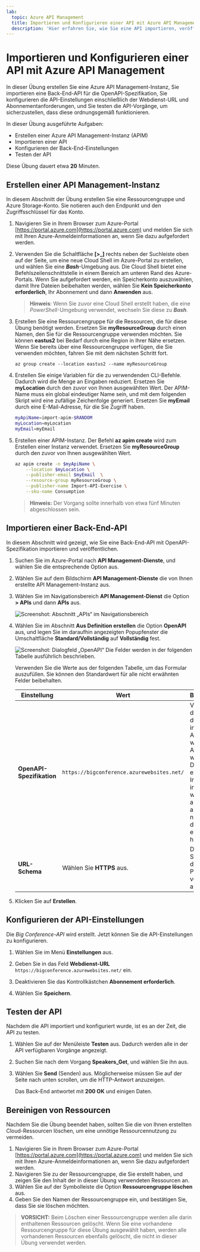 ```yaml
---
lab:
  topic: Azure API Management
  title: Importieren und Konfigurieren einer API mit Azure API Management
  description: 'Hier erfahren Sie, wie Sie eine API importieren, veröffentlichen und testen, die der OpenAPI-Spezifikation entspricht.'
---
```


# Importieren und Konfigurieren einer API mit Azure API Management

In dieser Übung erstellen Sie eine Azure API Management-Instanz, Sie importieren eine Back-End-API für die OpenAPI-Spezifikation, Sie konfigurieren die API-Einstellungen einschließlich der Webdienst-URL und Abonnementanforderungen, und Sie testen die API-Vorgänge, um sicherzustellen, dass diese ordnungsgemäß funktionieren.

In dieser Übung ausgeführte Aufgaben:

* Erstellen einer Azure API Management-Instanz (APIM)
* Importieren einer API
* Konfigurieren der Back-End-Einstellungen
* Testen der API

Diese Übung dauert etwa **20** Minuten.

## Erstellen einer API Management-Instanz

In diesem Abschnitt der Übung erstellen Sie eine Ressourcengruppe und Azure Storage-Konto. Sie notieren auch den Endpunkt und den Zugriffsschlüssel für das Konto.

1. Navigieren Sie in Ihrem Browser zum Azure-Portal [https://portal.azure.com](https://portal.azure.com) und melden Sie sich mit Ihren Azure-Anmeldeinformationen an, wenn Sie dazu aufgefordert werden.

1. Verwenden Sie die Schaltfläche **[\>_]** rechts neben der Suchleiste oben auf der Seite, um eine neue Cloud Shell im Azure-Portal zu erstellen, und wählen Sie eine ***Bash***-Umgebung aus. Die Cloud Shell bietet eine Befehlszeilenschnittstelle in einem Bereich am unteren Rand des Azure-Portals. Wenn Sie aufgefordert werden, ein Speicherkonto auszuwählen, damit Ihre Dateien beibehalten werden, wählen Sie **Kein Speicherkonto erforderlich**, Ihr Abonnement und dann **Anwenden** aus.

    > **Hinweis**: Wenn Sie zuvor eine Cloud Shell erstellt haben, die eine *PowerShell*-Umgebung verwendet, wechseln Sie diese zu ***Bash***.

1. Erstellen Sie eine Ressourcengruppe für die Ressourcen, die für diese Übung benötigt werden. Ersetzen Sie **myResourceGroup** durch einen Namen, den Sie für die Ressourcengruppe verwenden möchten. Sie können **eastus2** bei Bedarf durch eine Region in Ihrer Nähe ersetzen. Wenn Sie bereits über eine Ressourcengruppe verfügen, die Sie verwenden möchten, fahren Sie mit dem nächsten Schritt fort.

    ```azurecli
    az group create --location eastus2 --name myResourceGroup
    ```

1. Erstellen Sie einige Variablen für die zu verwendenden CLI-Befehle. Dadurch wird die Menge an Eingaben reduziert. Ersetzen Sie **myLocation** durch den zuvor von Ihnen ausgewählten Wert. Der APIM-Name muss ein global eindeutiger Name sein, und mit dem folgenden Skript wird eine zufällige Zeichenfolge generiert. Ersetzen Sie **myEmail** durch eine E-Mail-Adresse, für die Sie Zugriff haben.

    ```bash
    myApiName=import-apim-$RANDOM
    myLocation=myLocation
    myEmail=myEmail
    ```

1. Erstellen einer APIM-Instanz. Der Befehl **az apim create** wird zum Erstellen einer Instanz verwendet. Ersetzen Sie **myResourceGroup** durch den zuvor von Ihnen ausgewählten Wert.

    ```bash
    az apim create -n $myApiName \
        --location $myLocation \
        --publisher-email $myEmail  \
        --resource-group myResourceGroup \
        --publisher-name Import-API-Exercise \
        --sku-name Consumption 
    ```
    > **Hinweis:** Der Vorgang sollte innerhalb von etwa fünf Minuten abgeschlossen sein. 

## Importieren einer Back-End-API

In diesem Abschnitt wird gezeigt, wie Sie eine Back-End-API mit OpenAPI-Spezifikation importieren und veröffentlichen.

1. Suchen Sie im Azure-Portal nach **API Management-Dienste**, und wählen Sie die entsprechende Option aus.

1. Wählen Sie auf dem Bildschirm **API Management-Dienste** die von Ihnen erstellte API Management-Instanz aus.

1. Wählen Sie im Navigationsbereich **API Management-Dienst** die Option **> APIs** und dann **APIs** aus.

    ![Screenshot: Abschnitt „APIs“ im Navigationsbereich](./media/select-apis-navigation-pane.png)


1. Wählen Sie im Abschnitt **Aus Definition erstellen** die Option **OpenAPI** aus, und legen Sie im daraufhin angezeigten Popupfenster die Umschaltfläche **Standard/Vollständig** auf **Vollständig** fest.

    ![Screenshot: Dialogfeld „OpenAPI“ Die Felder werden in der folgenden Tabelle ausführlich beschrieben.](./media/create-api.png)

    Verwenden Sie die Werte aus der folgenden Tabelle, um das Formular auszufüllen. Sie können den Standardwert für alle nicht erwähnten Felder beibehalten.

    | Einstellung | Wert | BESCHREIBUNG |
    |--|--|--|
    | **OpenAPI-Spezifikation** | `https://bigconference.azurewebsites.net/` | Verweist auf den Dienst, der die API implementiert. Anforderungen werden an diese Adresse weitergeleitet. Die meisten erforderlichen Informationen im Formular werden automatisch aufgefüllt, nachdem Sie diesen Wert eingegeben haben. |
    | **URL-Schema** | Wählen Sie **HTTPS** aus. | Definiert die Sicherheitsstufe des HTTP-Protokolls, das von der API akzeptiert wird. |

1. Klicken Sie auf **Erstellen**.

## Konfigurieren der API-Einstellungen

Die *Big Conference-API* wird erstellt. Jetzt können Sie die API-Einstellungen zu konfigurieren. 

1. Wählen Sie im Menü **Einstellungen** aus.

1. Geben Sie in das Feld **Webdienst-URL** `https://bigconference.azurewebsites.net/` ein.

1. Deaktivieren Sie das Kontrollkästchen **Abonnement erforderlich**.

1. Wählen Sie **Speichern**.

## Testen der API

Nachdem die API importiert und konfiguriert wurde, ist es an der Zeit, die API zu testen.

1. Wählen Sie auf der Menüleiste **Testen** aus. Dadurch werden alle in der API verfügbaren Vorgänge angezeigt.

1. Suchen Sie nach dem Vorgang **Speakers_Get**, und wählen Sie ihn aus. 

1. Wählen Sie **Send** (Senden) aus. Möglicherweise müssen Sie auf der Seite nach unten scrollen, um die HTTP-Antwort anzuzeigen.

    Das Back-End antwortet mit **200 OK** und einigen Daten.

## Bereinigen von Ressourcen

Nachdem Sie die Übung beendet haben, sollten Sie die von Ihnen erstellten Cloud-Ressourcen löschen, um eine unnötige Ressourcennutzung zu vermeiden.

1. Navigieren Sie in Ihrem Browser zum Azure-Portal [https://portal.azure.com](https://portal.azure.com) und melden Sie sich mit Ihren Azure-Anmeldeinformationen an, wenn Sie dazu aufgefordert werden.
1. Navigieren Sie zu der Ressourcengruppe, die Sie erstellt haben, und zeigen Sie den Inhalt der in dieser Übung verwendeten Ressourcen an.
1. Wählen Sie auf der Symbolleiste die Option **Ressourcengruppe löschen** aus.
1. Geben Sie den Namen der Ressourcengruppe ein, und bestätigen Sie, dass Sie sie löschen möchten.

> **VORSICHT:** Beim Löschen einer Ressourcengruppe werden alle darin enthaltenen Ressourcen gelöscht. Wenn Sie eine vorhandene Ressourcengruppe für diese Übung ausgewählt haben, werden alle vorhandenen Ressourcen ebenfalls gelöscht, die nicht in dieser Übung verwendet werden.

